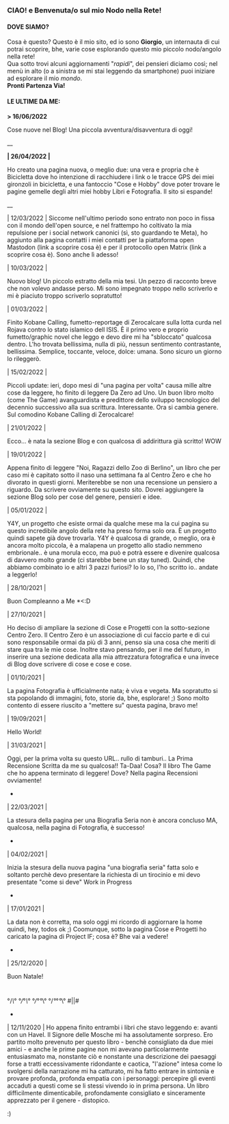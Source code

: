 ### CIAO! e Benvenuta/o sul mio Nodo nella Rete!

#### DOVE SIAMO?
Cosa è questo? Questo è il mio sito, ed io sono **Giorgio**, un internauta di cui potrai scoprire, bhe, varie cose esplorando questo mio piccolo nodo/angolo nella rete!  
Qua sotto trovi alcuni aggiornamenti "_rapidi_", dei pensieri diciamo così; nel menù in alto (o a sinistra se mi stai leggendo da smartphone) puoi iniziare ad esplorare il mio _mondo_.  
**Pronti Partenza Via!**

#### LE ULTIME DA ME:

**> 16/06/2022**

Cose nuove nel Blog! Una piccola avventura/disavventura di oggi!

__

**| 26/04/2022 |**

Ho creato una pagina nuova, o meglio due: una vera e propria che è Bicicletta dove ho intenzione di racchiudere i link o le tracce GPS dei miei gironzoli in bicicletta, e una fantoccio "Cose e Hobby" dove poter trovare le pagine gemelle degli altri miei hobby Libri e Fotografia.
Il sito si espande!

__

| 12/03/2022 |
Siccome nell'ultimo periodo sono entrato non poco in fissa con il mondo dell'open source, e nel frattempo ho coltivato la mia repulsione per i social network canonici (sì, sto guardando te Meta), ho aggiunto alla pagina contatti i miei contatti per la piattaforma open Mastodon (link a scoprire cosa è) e per il protocollo open Matrix (link a scoprire cosa è).
Sono anche lì adesso!


| 10/03/2022 |

Nuovo blog! Un piccolo estratto della mia tesi. Un pezzo di racconto breve che non volevo andasse perso. Mi sono impegnato troppo nello scriverlo e mi è piaciuto troppo scriverlo sopratutto! 


| 01/03/2022 |

Finito Kobane Calling, fumetto-reportage di Zerocalcare sulla lotta curda nel Rojava contro lo stato islamico dell ISIS. È il primo vero e proprio fumetto/graphic novel che leggo e devo dire mi ha "sbloccato" qualcosa dentro. L'ho trovata bellissima, nulla di più, nessun sentimento contrastante, bellissima. Semplice, toccante, veloce, dolce: umana. Sono sicuro un giorno lo rileggerò.


| 15/02/2022 |

Piccoli update: ieri, dopo mesi di "una pagina per volta" causa mille altre cose da leggere, ho finito di leggere Da Zero ad Uno.
Un buon libro molto (come The Game) avanguardista e predittore dello sviluppo tecnologico del decennio successivo alla sua scrittura. Interessante.
Ora si cambia genere. Sul comodino Kobane Calling di Zerocalcare!


| 21/01/2022 |

Ecco... è nata la sezione Blog e con qualcosa di addirittura già scritto!
WOW


| 19/01/2022 |

Appena finito di leggere "Noi, Ragazzi dello Zoo di Berlino", un libro che per caso mi è capitato sotto il naso una settimana fa al Centro Zero e che ho divorato in questi giorni. Meriterebbe se non una recensione un pensiero a riguardo. Da scrivere ovviamente su questo sito. Dovrei aggiungere la sezione Blog solo per cose del genere, pensieri e idee.


| 05/01/2022 |

Y4Y, un progetto che esiste ormai da qualche mese ma la cui pagina su questo incredibile angolo della rete ha preso forma solo ora. È un progetto quindi sapete già dove trovarla. 
Y4Y è qualcosa di grande, o meglio, ora è ancora molto piccola, è a malapena un progetto allo stadio nemmeno embrionale.. è una morula ecco, ma può e potrà essere e divenire qualcosa di davvero molto grande (ci starebbe bene un stay tuned). Quindi, che abbiamo combinato io e altri 3 pazzi furiosi? Io lo so, l'ho scritto io.. andate a leggerlo!


| 28/10/2021 |

Buon Compleanno a Me *<:D


| 27/10/2021 |

Ho deciso di ampliare la sezione di Cose e Progetti con la sotto-sezione Centro Zero. Il Centro Zero è un associazione di cui faccio parte e di cui sono responsabile ormai da più di 3 anni, penso sia una cosa che meriti di stare qua tra le mie cose.
Inoltre stavo pensando, per il me del futuro, in inserire una sezione dedicata alla mia attrezzatura fotografica e una invece di Blog dove scrivere di cose e cose e cose.


| 01/10/2021 |

La pagina Fotografia è ufficialmente nata; è viva e vegeta. Ma sopratutto si sta popolando di immagini, foto, storie da, bhe, esplorare! ;)
Sono molto contento di essere riuscito a "mettere su" questa pagina, bravo me!


| 19/09/2021 |

Hello World!


| 31/03/2021 |

Oggi, per la prima volta su questo URL.. rullo di tamburi.. La Prima Recensione Scritta da me su qualcosa!! Ta-Daa!
Cosa? Il libro The Game che ho appena terminato di leggere!
Dove? Nella pagina Recensioni ovviamente!

-

| 22/03/2021 |

La stesura della pagina per una Biografia Seria non è ancora concluso MA, qualcosa, nella pagina di Fotografia, è successo!

-

| 04/02/2021 |

Inizia la stesura della nuova pagina "una biografia seria" fatta solo e soltanto perchè devo presentare la richiesta di un tirocinio e mi devo presentate "come si deve" 
Work in Progress

-

| 17/01/2021 |

La data non è corretta, ma solo oggi mi ricordo di aggiornare la home quindi, hey, todos ok ;)
Coomunque, sotto la pagina Cose e Progetti ho caricato la pagina di Project IF; cosa è? Bhe vai a vedere!

-

| 25/12/2020 |

Buon Natale!
#
°/*\°
°/*°*\°
°/*°*°*\°
°/*°*°*°*\°
 #||#

-

| 12/11/2020 | 
Ho appena finito entrambi i libri che stavo leggendo e: avanti con un Havel.
Il Signore delle Mosche mi ha assolutamente sorpreso. Ero partito molto prevenuto per questo libro - benchè consigliato da due miei amici - e anche le prime pagine non mi avevano particolarmente entusiasmato ma, nonstante ciò e nonstante una descrizione dei paesaggi forse a tratti eccessivamente ridondante e caotica, "l'azione" intesa come lo svolgersi della narrazione mi ha catturato, mi ha fatto entrare in sintonia e provare profonda, profonda empatia con i personaggi: percepire gli eventi accaduti a questi come se li stessi vivendo io in prima persona.
Un libro difficilmente dimenticabile, profondamente consigliato e sinceramente apprezzato per il genere - distopico. 


:)
